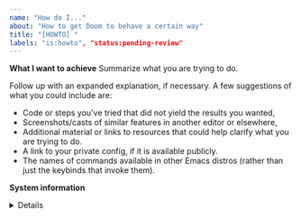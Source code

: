 ```yaml
---
name: "How do I..."
about: "How to get Doom to behave a certain way"
title: "[HOWTO] "
labels: "is:howto", "status:pending-review"
---
```


**What I want to achieve**
Summarize what you are trying to do.

Follow up with an expanded explanation, if necessary. A few suggestions of what
you could include are:

- Code or steps you've tried that did not yield the results you wanted,
- Screenshots/casts of similar features in another editor or elsewhere,
- Additional material or links to resources that could help clarify what you are
  trying to do.
- A link to your private config, if it is available publicly.
- The names of commands available in other Emacs distros (rather than just the
  keybinds that invoke them).


**System information**
<details><pre>
Include the output of `M-x doom/info` or `~/.emacs.d/bin/doom info` here.
</pre></details>
